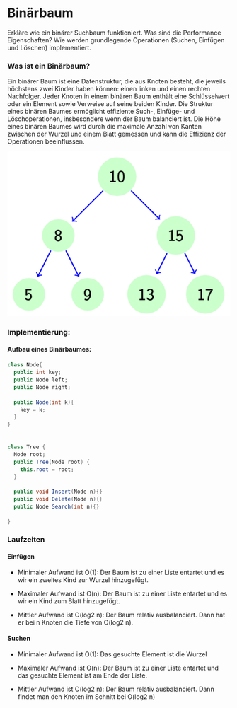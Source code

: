 # Binärbaum

Erkläre wie ein binärer Suchbaum funktioniert. Was sind die Performance Eigenschaften? Wie werden grundlegende Operationen (Suchen, Einfügen und Löschen) implementiert.

### Was ist ein Binärbaum?
Ein binärer Baum ist eine Datenstruktur, die aus Knoten besteht, die jeweils höchstens zwei Kinder haben können: einen linken und einen rechten Nachfolger. Jeder Knoten in einem binären Baum enthält eine Schlüsselwert oder ein Element sowie Verweise auf seine beiden Kinder. Die Struktur eines binären Baumes ermöglicht effiziente Such-, Einfüge- und Löschoperationen, insbesondere wenn der Baum balanciert ist. Die Höhe eines binären Baumes wird durch die maximale Anzahl von Kanten zwischen der Wurzel und einem Blatt gemessen und kann die Effizienz der Operationen beeinflussen.

![Binary Tree](./img/binarytree.png)

### Implementierung:
#### Aufbau eines Binärbaumes:
```c#
class Node{
  public int key;
  public Node left;
  public Node right;

  public Node(int k){
    key = k;
  }
}


class Tree {
  Node root;
  public Tree(Node root) {
    this.root = root;
  }

  public void Insert(Node n){}
  public void Delete(Node n){}
  public Node Search(int n){}
      
}  
```

### Laufzeiten
#### Einfügen
- Minimaler Aufwand ist O(1): Der Baum ist zu einer Liste entartet und es wir ein zweites Kind zur Wurzel hinzugefügt.

- Maximaler Aufwand ist O(n): Der Baum ist zu einer Liste entartet und es wir ein Kind zum Blatt hinzugefügt.

- Mittler Aufwand ist O(log2 n): Der Baum relativ ausbalanciert. Dann hat er bei n Knoten die Tiefe von O(log2 n).

#### Suchen
- Minimaler Aufwand ist O(1): Das gesuchte Element ist die Wurzel

- Maximaler Aufwand ist O(n): Der Baum ist zu einer Liste entartet und das gesuchte Element ist am Ende der Liste.

- Mittler Aufwand ist O(log2 n): Der Baum relativ ausbalanciert. Dann findet man den Knoten im Schnitt bei O(log2 n)

